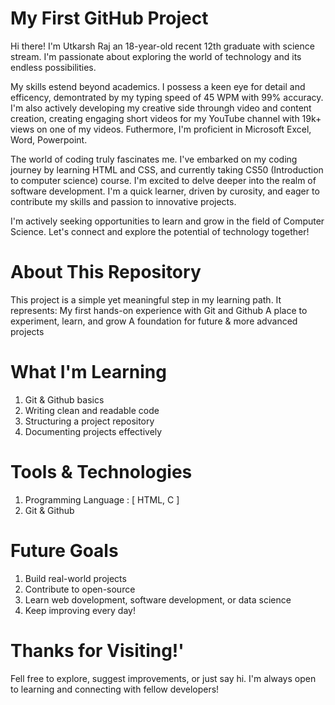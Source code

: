 # My First GitHub Project
Hi there! I'm Utkarsh Raj an 18-year-old recent 12th graduate with science stream.
I'm passionate about exploring the world of technology and its endless
possibilities.

My skills estend beyond academics. I possess a keen eye for detail and efficency, demontrated
by my typing speed of 45 WPM with 99% accuracy. I'm also actively developing my creative side 
throungh video and content creation, creating engaging short videos for my YouTube channel with 19k+ views on one of my videos.
Futhermore, I'm proficient in Microsoft Excel, Word, Powerpoint.

The world of coding truly fascinates me. I've embarked on my coding journey by learning HTML and
CSS, and currently taking CS50 (Introduction to computer science) course.
I'm excited to delve deeper into the realm of software development. I'm a quick learner, driven 
by curosity, and eager to contribute my skills and passion to innovative projects.

I'm actively seeking opportunities to learn and grow in the field of Computer Science.
Let's connect and explore the potential of technology together!

# About This Repository
This project is a simple yet meaningful step in my learning path. It represents:
My first hands-on experience with Git and Github
A place to experiment, learn, and grow
A foundation for future & more advanced projects

# What I'm Learning
1. Git & Github basics
2. Writing clean and readable code 
3. Structuring a project repository
4. Documenting projects effectively

# Tools & Technologies
1. Programming Language : [ HTML, C ]
2. Git & Github

# Future Goals
1. Build real-world projects
2. Contribute to open-source
3. Learn web dovelopment, software development, or data science
4. Keep improving every day!

# Thanks for Visiting!'
Fell free to explore, suggest improvements, or just say hi. I'm always open to learning and 
connecting with fellow developers!
